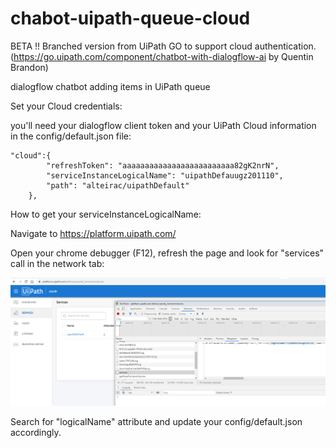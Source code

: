 # chabot-uipath-queue-cloud
BETA !! Branched version from UiPath GO to support cloud authentication. (https://go.uipath.com/component/chatbot-with-dialogflow-ai by Quentin Brandon)


dialogflow chatbot adding items in UiPath queue

Set your Cloud credentials:

you'll need your dialogflow client token and your UiPath Cloud information in the config/default.json file:

``` 
"cloud":{
		"refreshToken": "aaaaaaaaaaaaaaaaaaaaaaaaa82gK2nrN",
		"serviceInstanceLogicalName": "uipathDefauugz201110",
		"path": "alteirac/uipathDefault"
	},
```	

How to get your serviceInstanceLogicalName:

Navigate to https://platform.uipath.com/

Open your chrome debugger (F12), refresh the page and look for "services" call in the network tab:

![get name](getname.png)

Search for "logicalName" attribute and update your config/default.json accordingly.
